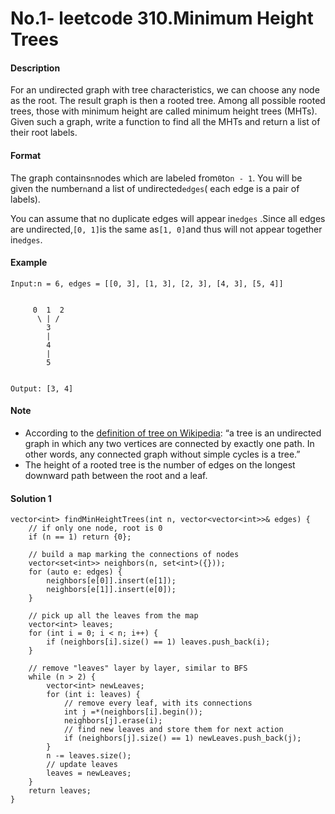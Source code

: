# No.1- leetcode 310.Minimum Height Trees

#### **Description**

For an undirected graph with tree characteristics, we can choose any node as the root. The result graph is then a rooted tree. Among all possible rooted trees, those with minimum height are called minimum height trees \(MHTs\). Given such a graph, write a function to find all the MHTs and return a list of their root labels.

#### **Format**

The graph contains`n`nodes which are labeled from`0`to`n - 1`. You will be given the number`n`and a list of undirected`edges`\( each edge is a pair of labels\).

You can assume that no duplicate edges will appear in`edges` .Since all edges are undirected,`[0, 1]`is the same as`[1, 0]`and thus will not appear together in`edges`.

#### **Example**

```
Input:n = 6, edges = [[0, 3], [1, 3], [2, 3], [4, 3], [5, 4]]


     0  1  2
      \ | /
        3
        |
        4
        |
        5 


Output: [3, 4]
```

#### **Note**

* According to the [definition of tree on Wikipedia](https://en.wikipedia.org/wiki/Tree_%28graph_theory%29): “a tree is an undirected graph in which any two vertices are connected by
  exactly one path. In other words, any connected graph without simple cycles is a tree.”
* The height of a rooted tree is the number of edges on the longest downward path between the root and a leaf.

#### Solution 1 

```
vector<int> findMinHeightTrees(int n, vector<vector<int>>& edges) {
    // if only one node, root is 0
    if (n == 1) return {0};

    // build a map marking the connections of nodes
    vector<set<int>> neighbors(n, set<int>({}));
    for (auto e: edges) {
        neighbors[e[0]].insert(e[1]);
        neighbors[e[1]].insert(e[0]);
    }

    // pick up all the leaves from the map
    vector<int> leaves;
    for (int i = 0; i < n; i++) {
        if (neighbors[i].size() == 1) leaves.push_back(i);
    }

    // remove "leaves" layer by layer, similar to BFS
    while (n > 2) {
        vector<int> newLeaves;
        for (int i: leaves) {
            // remove every leaf, with its connections
            int j =*(neighbors[i].begin());
            neighbors[j].erase(i);
            // find new leaves and store them for next action
            if (neighbors[j].size() == 1) newLeaves.push_back(j);
        }
        n -= leaves.size();
        // update leaves
        leaves = newLeaves;
    }
    return leaves;
}
```



